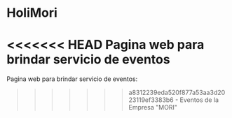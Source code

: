 # HoliMori
<<<<<<< HEAD
Pagina web para brindar servicio de eventos
=======
Pagina web para brindar servicio de eventos:
>>>>>>> a8312239eda520f877a53aa3d2023119ef3383b6
    - Eventos de la Empresa "MORI"
